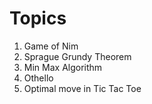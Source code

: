 # Topics   
1. Game of Nim   
2. Sprague Grundy Theorem    
3. Min Max Algorithm    
4. Othello 
5. Optimal move in Tic Tac Toe  
